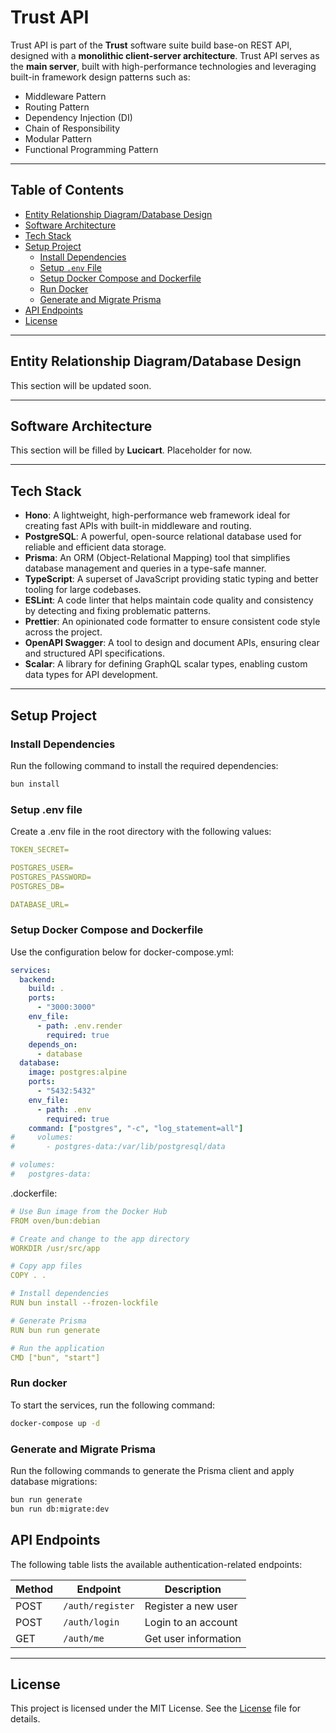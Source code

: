 # Trust API

Trust API is part of the **Trust** software suite build base-on REST API, designed with a **monolithic client-server architecture**. Trust API serves as the **main server**, built with high-performance technologies and leveraging built-in framework design patterns such as:

- Middleware Pattern
- Routing Pattern
- Dependency Injection (DI)
- Chain of Responsibility
- Modular Pattern
- Functional Programming Pattern

---

## Table of Contents

- [Entity Relationship Diagram/Database Design](#entity-relationship-diagramdatabase-design)
- [Software Architecture](#software-architecture)
- [Tech Stack](#tech-stack)
- [Setup Project](#setup-project)
  - [Install Dependencies](#install-dependencies)
  - [Setup `.env` File](#setup-env-file)
  - [Setup Docker Compose and Dockerfile](#setup-docker-compose-and-dockerfile)
  - [Run Docker](#run-docker)
  - [Generate and Migrate Prisma](#generate-and-migrate-prisma)
- [API Endpoints](#api-endpoints)
- [License](#license)

---

## Entity Relationship Diagram/Database Design

This section will be updated soon.

---

## Software Architecture

This section will be filled by **Lucicart**. Placeholder for now.

---

## Tech Stack

- **Hono**: A lightweight, high-performance web framework ideal for creating fast APIs with built-in middleware and routing.
- **PostgreSQL**: A powerful, open-source relational database used for reliable and efficient data storage.
- **Prisma**: An ORM (Object-Relational Mapping) tool that simplifies database management and queries in a type-safe manner.
- **TypeScript**: A superset of JavaScript providing static typing and better tooling for large codebases.
- **ESLint**: A code linter that helps maintain code quality and consistency by detecting and fixing problematic patterns.
- **Prettier**: An opinionated code formatter to ensure consistent code style across the project.
- **OpenAPI Swagger**: A tool to design and document APIs, ensuring clear and structured API specifications.
- **Scalar**: A library for defining GraphQL scalar types, enabling custom data types for API development.

---

## Setup Project

### Install Dependencies

Run the following command to install the required dependencies:
```bash
bun install
```

### Setup .env file

Create a .env file in the root directory with the following values:
```yaml
TOKEN_SECRET=

POSTGRES_USER=
POSTGRES_PASSWORD=
POSTGRES_DB=

DATABASE_URL=
```

### Setup Docker Compose and Dockerfile

Use the configuration below for docker-compose.yml:
```yaml
services:
  backend:
    build: .
    ports:
      - "3000:3000"
    env_file:
      - path: .env.render
        required: true
    depends_on:
      - database
  database:
    image: postgres:alpine
    ports:
      - "5432:5432"
    env_file:
      - path: .env
        required: true
    command: ["postgres", "-c", "log_statement=all"]
#     volumes:
#       - postgres-data:/var/lib/postgresql/data

# volumes:
#   postgres-data:
```
.dockerfile:
```yaml
# Use Bun image from the Docker Hub
FROM oven/bun:debian

# Create and change to the app directory
WORKDIR /usr/src/app

# Copy app files
COPY . .

# Install dependencies
RUN bun install --frozen-lockfile

# Generate Prisma
RUN bun run generate

# Run the application
CMD ["bun", "start"]
```

### Run docker

To start the services, run the following command:
```bash
docker-compose up -d
```

### Generate and Migrate Prisma

Run the following commands to generate the Prisma client and apply database migrations:
```bash
bun run generate
bun run db:migrate:dev
```

## API Endpoints

The following table lists the available authentication-related endpoints:

| Method | Endpoint       | Description               |
|--------|----------------|---------------------------|
| POST   | `/auth/register` | Register a new user       |
| POST   | `/auth/login`    | Login to an account       |
| GET    | `/auth/me`       | Get user information      |

---

## License
This project is licensed under the MIT License. See the [License](LICENSE) file for details.